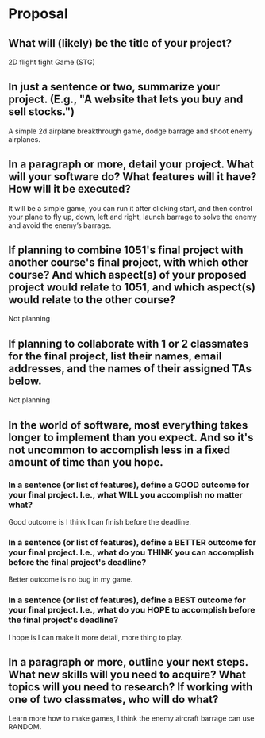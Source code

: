 # Proposal

## What will (likely) be the title of your project?

2D flight fight Game (STG)

## In just a sentence or two, summarize your project. (E.g., "A website that lets you buy and sell stocks.")

A simple 2d airplane breakthrough game, dodge barrage and shoot enemy airplanes. 

## In a paragraph or more, detail your project. What will your software do? What features will it have? How will it be executed?

It will be a simple game, you can run it after clicking start, and then control your plane to fly up, down, left and right, launch barrage to solve the enemy and avoid the enemy’s barrage.

## If planning to combine 1051's final project with another course's final project, with which other course? And which aspect(s) of your proposed project would relate to 1051, and which aspect(s) would relate to the other course?

Not planning

## If planning to collaborate with 1 or 2 classmates for the final project, list their names, email addresses, and the names of their assigned TAs below.

Not planning 

## In the world of software, most everything takes longer to implement than you expect. And so it's not uncommon to accomplish less in a fixed amount of time than you hope.

### In a sentence (or list of features), define a GOOD outcome for your final project. I.e., what WILL you accomplish no matter what?

Good outcome is I think I can finish before the deadline.

### In a sentence (or list of features), define a BETTER outcome for your final project. I.e., what do you THINK you can accomplish before the final project's deadline?

Better outcome is no bug in my game.

### In a sentence (or list of features), define a BEST outcome for your final project. I.e., what do you HOPE to accomplish before the final project's deadline?

I hope is I can make it more detail, more thing to play.

## In a paragraph or more, outline your next steps. What new skills will you need to acquire? What topics will you need to research? If working with one of two classmates, who will do what?

Learn more how to make games, I think the enemy aircraft barrage can use RANDOM.
